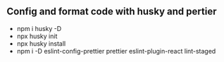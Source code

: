 ## Config and format code with husky and pertier
- npm i husky -D
- npx husky init
- npx husky install
- npm i -D eslint-config-prettier prettier eslint-plugin-react lint-staged
